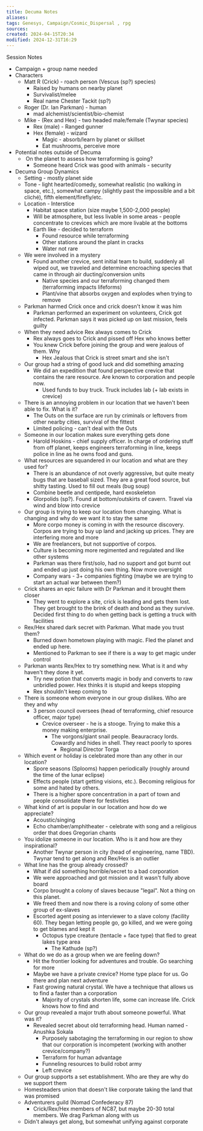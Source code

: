 ```yaml
---
title: Decuma Notes
aliases: 
tags: Genesys, Campaign/Cosmic_Dispersal , rpg
sources:
created: 2024-04-15T20:34
modified: 2024-12-31T16:29
---
```


Session Notes

- Campaign + group name needed 
- Characters
    - Matt R (Crick) - roach person (Vescus (sp?) species)
        - Raised by humans on nearby planet
        - Survivalist/melee
        - Real name Chester Tackit (sp?)
    - Roger (Dr. Ian Parkman) - human 
        - mad alchemist/scientist/bio-chemist
    - Mike - (Rex and Hex) - two headed male/female (Twynar species)
        - Rex (male) - Ranged gunner
        - Hex (female) - wizard 
            - Magic - absorb/learn by planet or skillset
            - Eat mushrooms, perceive more
- Potential notes outside of Decuma
    -  On the planet to assess how terraforming is going?
        - Someone heard Crick was good with animals - security
- Decuma Group Dynamics
    - Setting - mostly planet side
    - Tone - light hearted/comedy, somewhat realistic (no walking in space, etc.), somewhat campy (slightly past the impossible and a bit cliché), fifth element/firefly/etc.
    - Location - Interstice
        - Habitat space station (size maybe 1,500-2,000 people)
        - Will be atmosphere, but less livable in some areas - people concentrate to crevices which are more livable at the bottoms
        - Earth like - decided to terraform
            - Found resource while terraforming
            - Other stations around the plant in cracks
            - Water not rare
    - We were involved in a mystery
        - Found another crevice, sent initial team to build, suddenly all wiped out, we traveled and determine encroaching species that came in through air ducting/conversion units
            - Native species and our terraforming changed them (terraforming impacts lifeforms)
            - Plant/vine that absorbs oxygen and explodes when trying to remove
    - Parkman harmed Crick once and crick doesn't know it was him
        - Parkman performed an experiment on volunteers, Crick got infected. Parkman says it was picked up on last mission, feels guilty
    - When they need advice Rex always comes to Crick
        - Rex always goes to Crick and pissed off Hex who knows better
        - You knew Crick before joining the group and were jealous of them. Why
            - Hex Jealous that Crick is street smart and she isn't
    - Our group had a string of good luck and did something amazing
        - We did an expedition that found perspective crevice that contains the rare resource. Are known to corporation and people now.
            - Used funds to buy truck. Truck includes lab (+ lab exists in crevice)
    - There is an annoying problem in our location that we haven't been able to fix. What is it?
        - The Outs on the surface are run by criminals or leftovers from other nearby cities, survival of the fittest
        - Limited policing - can't deal with the Outs
    - Someone in our location makes sure everything gets done
        - Harold Hoskins - chief supply officer. In charge of ordering stuff from off planet, keeps engineers terraforming in line, keeps police in line as he owns food and guns.
    - What resources are squandered in our location and what are they used for?
        - There is an abundance of not overly aggressive, but quite meaty bugs that are baseball sized. They are a great food source, but shitty tasting. Used to fill out meals (bug soup)
        - Combine beetle and centipede, hard exoskeleton
        - Glorpolids (sp?). Found at bottom/outskirts of cavern. Travel via wind and blow into crevice
    - Our group is trying to keep our location from changing. What is changing and why do we want it to stay the same
        - More corpo money is coming in with the resource discovery. Corpos are trying to buy up land and jacking up prices. They are interfering more and more
        - We are freelancers, but not supportive of corpos.
        - Culture is becoming more regimented and regulated and like other systems
        - Parkman was there first/solo, had no support and got burnt out and ended up just doing his own thing. Now more oversight
        - Company wars - 3+ companies fighting (maybe we are trying to start an actual war between them?)
    - Crick shares an epic failure with Dr Parkman and it brought them closer
        - They went to explore a site, crick is leading and gets them lost. They get brought to the brink of death and bond as they survive. Decided first thing to do when getting back is getting a truck with facilities
    - Rex/Hex shared dark secret with Parkman. What made you trust them?
        - Burned down hometown playing with magic. Fled the planet and ended up here.
        - Mentioned to Parkman to see if there is a way to get magic under control
    - Parkman wants Rex/Hex to try something new. What is it and why haven't they done it yet.
        - Try new potion that converts magic in body and converts to raw unbridled power. Hex thinks it is stupid and keeps stopping
        - Rex shouldn't keep coming to
    - There is someone whom everyone in our group dislikes. Who are they and why
        - 3 person council oversees (head of terraforming, chief resource officer, major type)
            - Crevice overseer - he is a stooge. Trying to make this a money making enterprise.
                - The vorgons/giant snail people. Beauracracy lords. Cowardly and hides in shell. They react poorly to spores
                    - Regional Director Torga
    - Which event or holiday is celebrated more than any other in our location?
        - Spore seasons (Splooms) happen periodically (roughly around the time of the lunar eclipse)
        - Effects people (start getting visions, etc.). Becoming religious for some and hated by others.
        - There is a higher spore concentration in a part of town and people consolidate there for festivities
    - What kind of art is popular in our location and how do we appreciate?
        - Acoustic/singing
        - Echo chamber/amphitheater - celebrate with song and a religious order that does Gregorian chants
    - You idolize someone in our location. Who is it and how are they inspirational?
        - Another Twynar person in city (head of engineering, name TBD). Twynar tend to get along and Rex/Hex is an outlier
    - What line has the group already crossed?
        - What if did something horrible/secret to a bad corporation
        - We were approached and got mission and it wasn't fully above board
        - Corpo brought a colony of slaves because "legal". Not a thing on this planet.
        - We freed them and now there is a roving colony of some other group of ex-slaves
        - Escorted agent posing as interviewer to a slave colony (facility 60). They began letting people go, go killed, and we were going to get blames and kept it
            - Octopus type creature (tentacle + face type) that fled to great lakes type area
                - The Kathude (sp?)
    - What do we do as a group when we are feeling down?
        - Hit the frontier looking for adventures and trouble. Go searching for more
        - Maybe we have a private crevice? Home type place for us. Go there and plan next adventure
        - Fast growing natural crystal. We have a technique that allows us to find a faster than a corporation
            - Majority of crystals shorten life, some can increase life. Crick knows how to find and
    - Our group revealed a major truth about someone powerful. What was it?
        - Revealed secret about old terraforming head. Human named - Anushka Sokala
            - Purposely sabotaging the terraforming in our region to show that our corporation is incompetent (working with another crevice/company?)
            - Terraform for human advantage
            - Funneling resources to build robot army
            - Left crevice
    - Our group supports a set establishment. Who are they are why do we support them
    - Homesteaders union that doesn't like corporate taking the land that was promised
    - Adventurers guild (Nomad Confederacy 87)
        - Crick/Rex/Hex members of NC87, but maybe 20-30 total members. We drag Parkman along with us
    - Didn't always get along, but somewhat unifying against corporate
